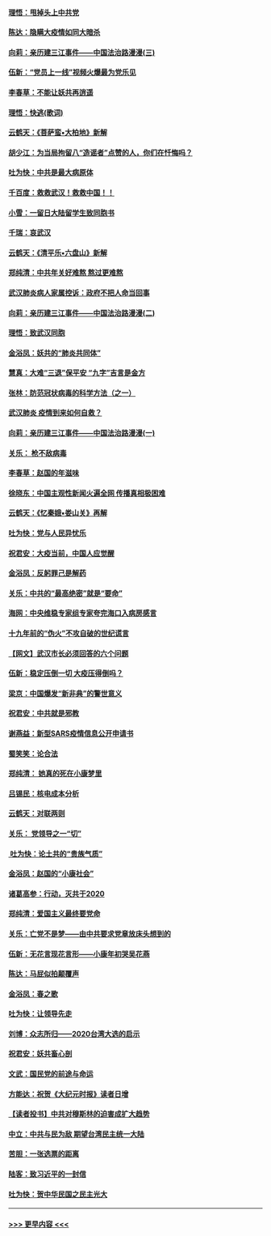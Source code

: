 #### [理悟：甩掉头上中共党](../pages/nsc993/n11838826.md?t=02030511) 
#### [陈达：隐瞒大疫情如同大暗杀](../pages/nsc993/n11838771.md?t=02030511) 
#### [向莉：亲历建三江事件——中国法治路漫漫(三)](../pages/nsc993/n11831825.md?t=02030511) 
#### [伍新：“党员上一线”视频火爆最为党乐见](../pages/nsc993/n11838200.md?t=02030511) 
#### [李春草：不能让妖共再逍遥](../pages/nsc993/n11838102.md?t=02030511) 
#### [理悟：快逃(歌词)](../pages/nsc993/n11838083.md?t=02030511) 
#### [云鹤天：《菩萨蛮▪大柏地》新解](../pages/nsc993/n11838059.md?t=02030511) 
#### [胡少江：为当局拘留八“造谣者”点赞的人，你们在忏悔吗？](../pages/nsc993/n11836801.md?t=02030511) 
#### [吐为快：中共是最大病原体](../pages/nsc993/n11836748.md?t=02030511) 
#### [千百度：救救武汉！救救中国！！](../pages/nsc993/n11836145.md?t=02030511) 
#### [小雪：一留日大陆留学生致同胞书](../pages/nsc993/n11834624.md?t=02030511) 
#### [千瑞：哀武汉](../pages/nsc993/n11833647.md?t=02030511) 
#### [云鹤天：《清平乐▪六盘山》新解](../pages/nsc993/n11833611.md?t=02030511) 
#### [郑纯清：中共年关好难熬 熬过更难熬](../pages/nsc993/n11833489.md?t=02030511) 
#### [武汉肺炎病人家属控诉：政府不把人命当回事](../pages/nsc993/n11833205.md?t=02030511) 
#### [向莉：亲历建三江事件——中国法治路漫漫(二)](../pages/nsc993/n11829102.md?t=02030511) 
#### [理悟：致武汉同胞](../pages/nsc993/n11831522.md?t=02030511) 
#### [金浴凤：妖共的“肺炎共同体”](../pages/nsc993/n11829448.md?t=02030511) 
#### [慧真：大难“三退”保平安 “九字”吉言是金方](../pages/nsc993/n11829501.md?t=02030511) 
#### [张林：防范冠状病毒的科学方法（之一）](../pages/nsc993/n11828618.md?t=02030511) 
#### [武汉肺炎 疫情到来如何自救？](../pages/nsc993/n11827632.md?t=02030511) 
#### [向莉：亲历建三江事件——中国法治路漫漫(一)](../pages/nsc993/n11827190.md?t=02030511) 
#### [关乐： 枪不敌病毒](../pages/nsc993/n11826746.md?t=02030511) 
#### [李春草：赵国的年滋味](../pages/nsc993/n11826321.md?t=02030511) 
#### [徐晓东：中国主观性新闻火遍全网 传播真相极困难](../pages/nsc993/n11826508.md?t=02030511) 
#### [云鹤天：《忆秦娥▪娄山关》再解](../pages/nsc993/n11824682.md?t=02030511) 
#### [吐为快：党与人民异忧乐](../pages/nsc993/n11824660.md?t=02030511) 
#### [祝君安：大疫当前，中国人应觉醒](../pages/nsc993/n11821946.md?t=02030511) 
#### [金浴凤：反躬罪己是解药](../pages/nsc993/n11820280.md?t=02030511) 
#### [关乐：中共的“最高绝密”就是“要命”](../pages/nsc993/n11816946.md?t=02030511) 
#### [海网：中央维稳专家组专家夸完海口入病房感言](../pages/nsc993/n11815138.md?t=02030511) 
#### [十九年前的“伪火”不攻自破的世纪谎言](../pages/nsc993/n11813238.md?t=02030511) 
#### [【网文】武汉市长必须回答的六个问题](../pages/nsc993/n11813848.md?t=02030511) 
#### [伍新：稳定压倒一切 大疫压得倒吗？](../pages/nsc993/n11812634.md?t=02030511) 
#### [梁京：中国爆发“新非典”的警世意义](../pages/nsc993/n11812554.md?t=02030511) 
#### [祝君安：中共就是邪教](../pages/nsc993/n11812431.md?t=02030511) 
#### [谢燕益：新型SARS疫情信息公开申请书](../pages/nsc993/n11808840.md?t=02030511) 
#### [蜀笑笑：论合法](../pages/nsc993/n11808064.md?t=02030511) 
#### [郑纯清： 她真的死在小康梦里](../pages/nsc993/n11806623.md?t=02030511) 
#### [吕锡民：核电成本分析](../pages/nsc993/n11806284.md?t=02030511) 
#### [云鹤天：对联两则](../pages/nsc993/n11805957.md?t=02030511) 
#### [关乐： 党领导之一“切”](../pages/nsc993/n11804505.md?t=02030511) 
#### [ 吐为快：论土共的“贵族气质”](../pages/nsc993/n11804490.md?t=02030511) 
#### [金浴凤：赵国的“小康社会”](../pages/nsc993/n11804452.md?t=02030511) 
#### [诸葛高参：行动，灭共于2020](../pages/nsc993/n11804120.md?t=02030511) 
#### [郑纯清：爱国主义最终要党命](../pages/nsc993/n11802197.md?t=02030511) 
#### [关乐：亡党不是梦——由中共要求党章放床头想到的](../pages/nsc993/n11802156.md?t=02030511) 
#### [伍新：无花言现花言形——小康年初哭吴花燕](../pages/nsc993/n11800044.md?t=02030511) 
#### [陈达：马屁似拍颠覆声](../pages/nsc993/n11800010.md?t=02030511) 
#### [金浴凤：春之歌](../pages/nsc993/n11797687.md?t=02030511) 
#### [吐为快：让领导先走](../pages/nsc993/n11797512.md?t=02030511) 
#### [刘博：众志所归——2020台湾大选的启示](../pages/nsc993/n11796878.md?t=02030511) 
#### [祝君安：妖共畜心剖](../pages/nsc993/n11794273.md?t=02030511) 
#### [文武：国民党的前途与命运](../pages/nsc993/n11794198.md?t=02030511) 
#### [方能达：祝贺《大纪元时报》读者日增](../pages/nsc993/n11793807.md?t=02030511) 
#### [【读者投书】中共对穆斯林的迫害成扩大趋势](../pages/nsc993/n11791371.md?t=02030511) 
#### [中立：中共与民为敌 期望台湾民主统一大陆](../pages/nsc993/n11790392.md?t=02030511) 
#### [苦胆：一张选票的距离](../pages/nsc993/n11788914.md?t=02030511) 
#### [陆客：致习近平的一封信](../pages/nsc993/n11788867.md?t=02030511) 
#### [吐为快：贺中华民国之民主光大](../pages/nsc993/n11788618.md?t=02030511) 

----
#### [ >>> 更早内容 <<< ](../indexes/nsc993-earlier.md)
